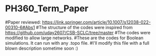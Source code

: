 # PH360_Term_Paper
#Paper reviewed: https://link.springer.com/article/10.1007/s12038-022-00310-6#Abs1
#The structure of the codes were inspired from https://github.com/uday2607/CSB-SCLC/tree/master
#The codes were modified to allow large networks. 
#These are the codes for Boolean simulations. It can run with any .topo file.
#I'll modify this file with a full blown description sometime soon :)
